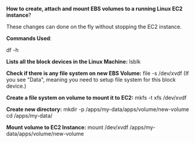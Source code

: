 **How to create, attach and mount EBS volumes to a running Linux EC2 instance**? 

These changes can done on the fly without stopping the EC2 instance.

**Commands Used**: 

df -h

**Lists all the block devices in the Linux Machine:**
lsblk  

**Check if there is any file system on new EBS Volume:**
file -s /dev/xvdf
(If you see "Data", meaning you need to setup file system for this block device.)

**Create a file system on volume to mount it to EC2:**
mkfs -t xfs /dev/xvdf

**Create new directory:**
mkdir -p /apps/my-data/apps/volume/new-volume
cd /apps/my-data/

**Mount volume to EC2 Instance:**
mount /dev/xvdf /apps/my-data/apps/volume/new-volume 
